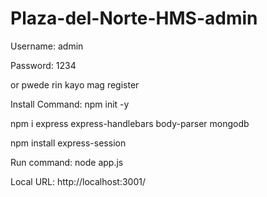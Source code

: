 # Plaza-del-Norte-HMS-admin

Username: admin

Password: 1234

or pwede rin kayo mag register

Install Command: npm init -y  

npm i express express-handlebars body-parser mongodb 

npm install express-session

Run command:
node app.js

Local URL:
http://localhost:3001/
